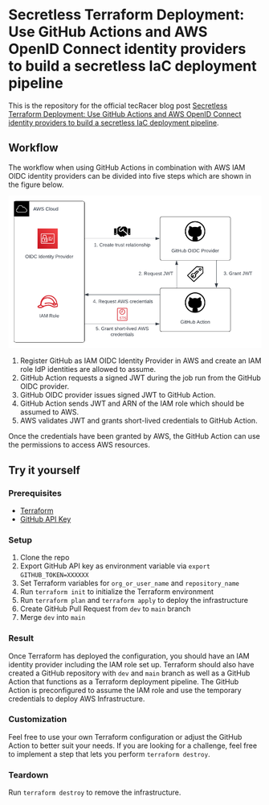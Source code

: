 # Secretless Terraform Deployment: Use GitHub Actions and AWS OpenID Connect identity providers to build a secretless IaC deployment pipeline

This is the repository for the official tecRacer blog post [Secretless Terraform Deployment: Use GitHub Actions and AWS OpenID Connect identity providers to build a secretless IaC deployment pipeline]().

## Workflow

The workflow when using GitHub Actions in combination with AWS IAM OIDC identity providers can be divided into five steps which are shown in the figure below.

![Workflow](media/workflow.png)

1. Register GitHub as IAM OIDC Identity Provider in AWS and create an IAM role IdP identities are allowed to assume.
2. GitHub Action requests a signed JWT during the job run from the GitHub OIDC provider.
3. GitHub OIDC provider issues signed JWT to GitHub Action.
4. GitHub Action sends JWT and ARN of the IAM role which should be assumed to AWS.
5. AWS validates JWT and grants short-lived credentials to GitHub Action.

Once the credentials have been granted by AWS, the GitHub Action can use the permissions to access AWS resources.

## Try it yourself

### Prerequisites

- [Terraform](https://developer.hashicorp.com/terraform/downloads)
- [GitHub API Key](https://docs.github.com/de/authentication/keeping-your-account-and-data-secure/creating-a-personal-access-token) 

### Setup

1. Clone the repo
2. Export GitHub API key as environment variable via `export GITHUB_TOKEN=XXXXXX`
3. Set Terraform variables for `org_or_user_name` and `repository_name`
4. Run `terraform init` to initialize the Terraform environment
5. Run `terraform plan` and `terraform apply` to deploy the infrastructure
6. Create GitHub Pull Request from `dev` to `main` branch
7. Merge `dev` into `main`

### Result

Once Terraform has deployed the configuration, you should have an IAM identity provider including the IAM role set up. Terraform should also have created a GitHub repository with `dev` and `main` branch as well as a GitHub Action that functions as a Terraform deployment pipeline. The GitHub Action is preconfigured to assume the IAM role and use the temporary credentials to deploy AWS Infrastructure. 

### Customization

Feel free to use your own Terraform configuration or adjust the GitHub Action to better suit your needs. If you are looking for a challenge, feel free to implement a step that lets you perform `terraform destroy`.

### Teardown

Run `terraform destroy` to remove the infrastructure.